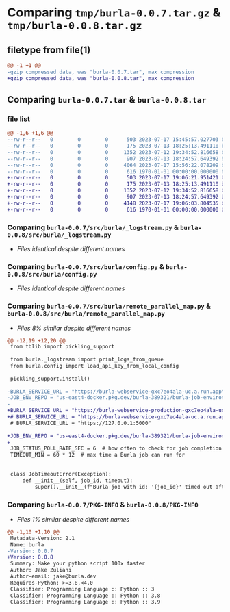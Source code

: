 # Comparing `tmp/burla-0.0.7.tar.gz` & `tmp/burla-0.0.8.tar.gz`

## filetype from file(1)

```diff
@@ -1 +1 @@
-gzip compressed data, was "burla-0.0.7.tar", max compression
+gzip compressed data, was "burla-0.0.8.tar", max compression
```

## Comparing `burla-0.0.7.tar` & `burla-0.0.8.tar`

### file list

```diff
@@ -1,6 +1,6 @@
--rw-r--r--   0        0        0      503 2023-07-17 15:45:57.027703 burla-0.0.7/pyproject.toml
--rw-r--r--   0        0        0      175 2023-07-13 18:25:13.491110 burla-0.0.7/src/burla/__init__.py
--rw-r--r--   0        0        0     1352 2023-07-12 19:34:52.816658 burla-0.0.7/src/burla/_logstream.py
--rw-r--r--   0        0        0      907 2023-07-13 18:24:57.649392 burla-0.0.7/src/burla/config.py
--rw-r--r--   0        0        0     4064 2023-07-17 15:56:22.078209 burla-0.0.7/src/burla/remote_parallel_map.py
--rw-r--r--   0        0        0      616 1970-01-01 00:00:00.000000 burla-0.0.7/PKG-INFO
+-rw-r--r--   0        0        0      503 2023-07-17 19:06:21.951421 burla-0.0.8/pyproject.toml
+-rw-r--r--   0        0        0      175 2023-07-13 18:25:13.491110 burla-0.0.8/src/burla/__init__.py
+-rw-r--r--   0        0        0     1352 2023-07-12 19:34:52.816658 burla-0.0.8/src/burla/_logstream.py
+-rw-r--r--   0        0        0      907 2023-07-13 18:24:57.649392 burla-0.0.8/src/burla/config.py
+-rw-r--r--   0        0        0     4148 2023-07-17 19:06:03.804535 burla-0.0.8/src/burla/remote_parallel_map.py
+-rw-r--r--   0        0        0      616 1970-01-01 00:00:00.000000 burla-0.0.8/PKG-INFO
```

### Comparing `burla-0.0.7/src/burla/_logstream.py` & `burla-0.0.8/src/burla/_logstream.py`

 * *Files identical despite different names*

### Comparing `burla-0.0.7/src/burla/config.py` & `burla-0.0.8/src/burla/config.py`

 * *Files identical despite different names*

### Comparing `burla-0.0.7/src/burla/remote_parallel_map.py` & `burla-0.0.8/src/burla/remote_parallel_map.py`

 * *Files 8% similar despite different names*

```diff
@@ -12,19 +12,20 @@
 from tblib import pickling_support
 
 from burla._logstream import print_logs_from_queue
 from burla.config import load_api_key_from_local_config
 
 pickling_support.install()
 
-BURLA_SERVICE_URL = "https://burla-webservice-gxc7eo4ala-uc.a.run.app"
-JOB_ENV_REPO = "us-east4-docker.pkg.dev/burla-389321/burla-job-environments"
-
+BURLA_SERVICE_URL = "https://burla-webservice-production-gxc7eo4ala-uc.a.run.app"
+# BURLA_SERVICE_URL = "https://burla-webservice-gxc7eo4ala-uc.a.run.app"
 # BURLA_SERVICE_URL = "https://127.0.0.1:5000"
 
+JOB_ENV_REPO = "us-east4-docker.pkg.dev/burla-389321/burla-job-environments"
+
 JOB_STATUS_POLL_RATE_SEC = 6  # how often to check for job completion
 TIMEOUT_MIN = 60 * 12  # max time a Burla job can run for
 
 
 class JobTimeoutError(Exception):
     def __init__(self, job_id, timeout):
         super().__init__(f"Burla job with id: '{job_id}' timed out after {timeout} seconds.")
```

### Comparing `burla-0.0.7/PKG-INFO` & `burla-0.0.8/PKG-INFO`

 * *Files 1% similar despite different names*

```diff
@@ -1,10 +1,10 @@
 Metadata-Version: 2.1
 Name: burla
-Version: 0.0.7
+Version: 0.0.8
 Summary: Make your python script 100x faster
 Author: Jake Zuliani
 Author-email: jake@burla.dev
 Requires-Python: >=3.8,<4.0
 Classifier: Programming Language :: Python :: 3
 Classifier: Programming Language :: Python :: 3.8
 Classifier: Programming Language :: Python :: 3.9
```

